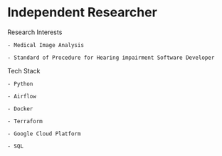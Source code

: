 # Independent Researcher

Research Interests

    - Medical Image Analysis
    
    - Standard of Procedure for Hearing impairment Software Developer


Tech Stack


    - Python
    
    - Airflow
    
    - Docker
    
    - Terraform
    
    - Google Cloud Platform
    
    - SQL

